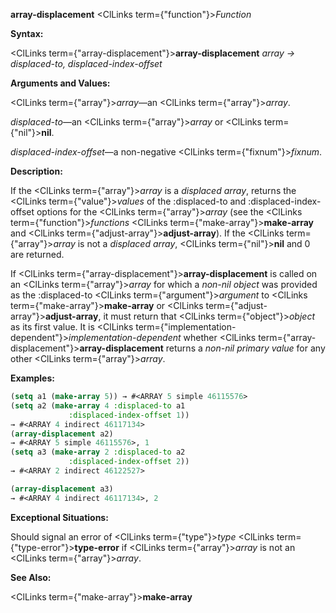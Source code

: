 **array-displacement** <ClLinks  term={"function"}><i>Function</i></ClLinks> 



**Syntax:** 



<ClLinks  term={"array-displacement"}><b>array-displacement</b></ClLinks> *array → displaced-to, displaced-index-offset* 



**Arguments and Values:** 



<ClLinks  term={"array"}><i>array</i></ClLinks>—an <ClLinks  term={"array"}><i>array</i></ClLinks>. 



*displaced-to*—an <ClLinks  term={"array"}><i>array</i></ClLinks> or <ClLinks  term={"nil"}><b>nil</b></ClLinks>. 



*displaced-index-offset*—a non-negative <ClLinks  term={"fixnum"}><i>fixnum</i></ClLinks>. 



**Description:** 



If the <ClLinks  term={"array"}><i>array</i></ClLinks> is a *displaced array*, returns the <ClLinks  term={"value"}><i>values</i></ClLinks> of the :displaced-to and :displaced-index-offset options for the <ClLinks  term={"array"}><i>array</i></ClLinks> (see the <ClLinks  term={"function"}><i>functions</i></ClLinks> <ClLinks  term={"make-array"}><b>make-array</b></ClLinks> and <ClLinks  term={"adjust-array"}><b>adjust-array</b></ClLinks>). If the <ClLinks  term={"array"}><i>array</i></ClLinks> is not a *displaced array*, <ClLinks  term={"nil"}><b>nil</b></ClLinks> and 0 are returned. 



If <ClLinks  term={"array-displacement"}><b>array-displacement</b></ClLinks> is called on an <ClLinks  term={"array"}><i>array</i></ClLinks> for which a *non-nil object* was provided as the :displaced-to <ClLinks  term={"argument"}><i>argument</i></ClLinks> to <ClLinks  term={"make-array"}><b>make-array</b></ClLinks> or <ClLinks  term={"adjust-array"}><b>adjust-array</b></ClLinks>, it must return that <ClLinks  term={"object"}><i>object</i></ClLinks> as its first value. It is <ClLinks  term={"implementation-dependent"}><i>implementation-dependent</i></ClLinks> whether <ClLinks  term={"array-displacement"}><b>array-displacement</b></ClLinks> returns a *non-nil primary value* for any other <ClLinks  term={"array"}><i>array</i></ClLinks>. 



**Examples:**
```lisp
(setq a1 (make-array 5)) → #<ARRAY 5 simple 46115576> 
(setq a2 (make-array 4 :displaced-to a1 
		     :displaced-index-offset 1)) 
→ #<ARRAY 4 indirect 46117134> 
(array-displacement a2) 
→ #<ARRAY 5 simple 46115576>, 1 
(setq a3 (make-array 2 :displaced-to a2 
		     :displaced-index-offset 2)) 
→ #<ARRAY 2 indirect 46122527> 

(array-displacement a3) 
→ #<ARRAY 4 indirect 46117134>, 2 
```
**Exceptional Situations:** 



Should signal an error of <ClLinks  term={"type"}><i>type</i></ClLinks> <ClLinks  term={"type-error"}><b>type-error</b></ClLinks> if <ClLinks  term={"array"}><i>array</i></ClLinks> is not an <ClLinks  term={"array"}><i>array</i></ClLinks>. 



**See Also:** 



<ClLinks  term={"make-array"}><b>make-array</b></ClLinks> 



